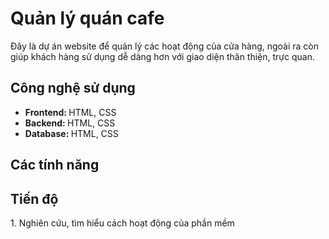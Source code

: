 <h1>Quản lý quán cafe</h1>
<t>Đây là dự án website để quản lý các hoạt động của cửa hàng, ngoài ra còn giúp khách hàng sử dụng dễ dàng hơn với giao diện thân thiện, trực quan. </t>

<h2>Công nghệ sử dụng</h2>
<ul>
  <li><b>Frontend: </b> <t>HTML, CSS</t></li>
  <li><b>Backend: </b> <t>HTML, CSS</t></li>
  <li><b>Database: </b> <t>HTML, CSS</t></li>
</ul>

<h2>Các tính năng</h2>




<h2>Tiến độ</h2>
1. Nghiên cứu, tìm hiểu cách hoạt động của phần mềm



